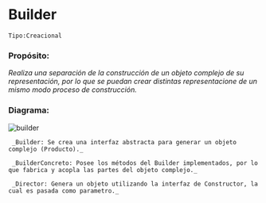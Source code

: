 # Builder

```
Tipo:Creacional
```
### Propósito:
_Realiza una separación de la construcción de un objeto complejo de su representación, por lo que se puedan crear distintas representacione de un mismo modo proceso de construcción._

### Diagrama:
![builder](https://user-images.githubusercontent.com/42217739/46638249-9b07ac80-cb25-11e8-95cf-ce913fb1271d.png)


     _Builder: Se crea una interfaz abstracta para generar un objeto complejo (Producto)._

     _BuilderConcreto: Posee los métodos del Builder implementados, por lo que fabrica y acopla las partes del objeto complejo._
     
     _Director: Genera un objeto utilizando la interfaz de Constructor, la cual es pasada como parametro._
